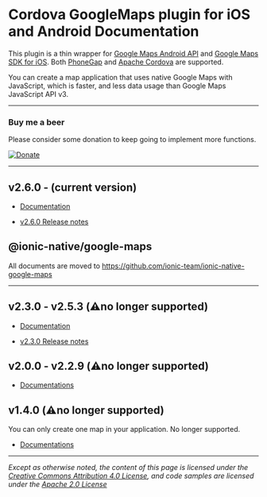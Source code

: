 Cordova GoogleMaps plugin for iOS and Android Documentation
==========================
This plugin is a thin wrapper for [Google Maps Android API](https://developers.google.com/maps/documentation/android/) and [Google Maps SDK for iOS](https://developers.google.com/maps/documentation/ios/).
Both [PhoneGap](http://phonegap.com/) and [Apache Cordova](http://cordova.apache.org/) are supported.

You can create a map application that uses native Google Maps with JavaScript, which is faster, and less data usage than Google Maps JavaScript API v3.

--------------------------------------------------

### Buy me a beer

Please consider some donation to keep going to implement more functions.

[![Donate](https://img.shields.io/badge/Donate-PayPal-green.svg)](https://www.paypal.com/cgi-bin/webscr?cmd=_donations&business=SQPLZJ672HJ9N&lc=US&item_name=cordova%2dgooglemaps%2dplugin&currency_code=USD&bn=PP%2dDonationsBF%3abtn_donate_SM%2egif%3aNonHosted)

-------------------------------------------------

## v2.6.0 - (current version)

- [Documentation](./v2.6.0/README.md)

- [v2.6.0 Release notes](./v2.6.0/ReleaseNotes/v2.6.0/README.md)


## @ionic-native/google-maps

All documents are moved to https://github.com/ionic-team/ionic-native-google-maps

-------------------------------------------------

## v2.3.0 - v2.5.3 (:warning:no longer supported)

- [Documentation](./v2.3.0/README.md)

- [v2.3.0 Release notes](./v2.3.0/ReleaseNotes/v2.3.0/README.md)

## v2.0.0 - v2.2.9 (:warning:no longer supported)

- [Documentations](./v2.0.0/README.md)

## v1.4.0 (:warning:no longer supported)

You can only create one map in your application.
No longer supported.

- [Documentations](./v1.4.0/README.md)


-------------------------------------------------

*Except as otherwise noted, the content of this page is licensed under the [Creative Commons Attribution 4.0 License](LICENSES/CC-BY-4.0.md), and code samples are licensed under the [Apache 2.0 License](LICENSES/APACH-BY-2.0.md)*
